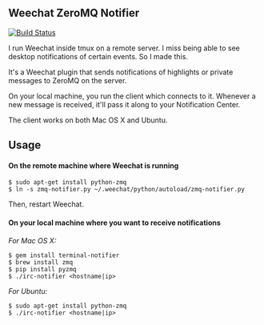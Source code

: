 ## Weechat ZeroMQ Notifier

[![Build Status](https://travis-ci.org/fitztrev/weechat-zmq-notifier.png?branch=master)](https://travis-ci.org/fitztrev/weechat-zmq-notifier)

I run Weechat inside tmux on a remote server. I miss being able to see desktop notifications of certain events. So I made this.

It's a Weechat plugin that sends notifications of highlights or private messages to ZeroMQ on the server.

On your local machine, you run the client which connects to it. Whenever a new message is received, it'll pass it along to your Notification Center.

The client works on both Mac OS X and Ubuntu.

## Usage

#### On the remote machine where Weechat is running

```
$ sudo apt-get install python-zmq
$ ln -s zmq-notifier.py ~/.weechat/python/autoload/zmq-notifier.py
```

Then, restart Weechat.

#### On your local machine where you want to receive notifications

*For Mac OS X:*

```
$ gem install terminal-notifier
$ brew install zmq
$ pip install pyzmq
$ ./irc-notifier <hostname|ip>
```

*For Ubuntu:*

```
$ sudo apt-get install python-zmq
$ ./irc-notifier <hostname|ip>
```
